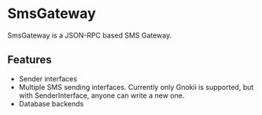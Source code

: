 SmsGateway
==========

SmsGateway is a JSON-RPC based SMS Gateway.

Features
--------

* Sender interfaces
 * Multiple SMS sending interfaces. Currently only Gnokii is supported, but
with SenderInterface, anyone can write a new one.
* Database backends
